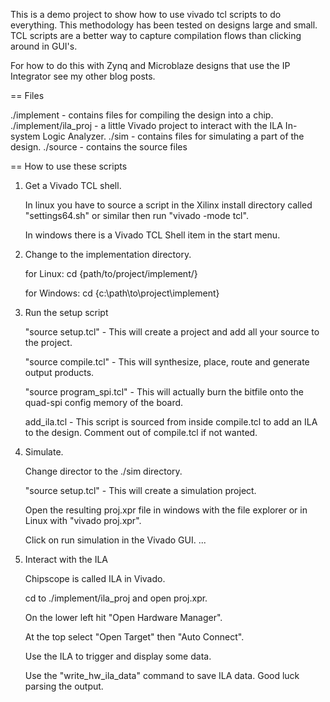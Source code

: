 This is a demo project to show  how to use vivado tcl scripts to do everything.  This methodology has been 
tested on designs large and small.  TCL scripts are a better way to capture compilation flows 
than clicking around in GUI's.

For how to do this with Zynq and Microblaze designs that use the IP Integrator see my other blog posts.

== Files

./implement - contains files for compiling the design into a chip.
./implement/ila_proj - a little Vivado project to interact with the ILA In-system Logic Analyzer.
./sim       - contains files for simulating a part of the design.
./source    - contains the source files


== How to use these scripts

1. Get a Vivado TCL shell.  

    In linux you have to source a script in the Xilinx install directory called "settings64.sh" or similar then run "vivado -mode tcl".

    In windows there is a Vivado TCL Shell item in the start menu.

2. Change to the implementation directory.

    for Linux: cd {path/to/project/implement/}  

    for Windows: cd {c:\path\to\project\implement\}

3. Run the setup script

    "source setup.tcl" - This will create a project and add all your source to the project.
    
    "source compile.tcl" - This will synthesize, place, route and generate output products.

    "source program_spi.tcl" - This will actually burn the bitfile onto the quad-spi config memory of the board.

    add_ila.tcl  - This script is sourced from inside compile.tcl to add an ILA to the design. Comment out of compile.tcl if not wanted.


4. Simulate.

    Change director to the ./sim directory.
    
    "source setup.tcl" - This will create a simulation project.

    Open the resulting proj.xpr file in windows with the file explorer or in Linux with "vivado proj.xpr".

    Click on run simulation in the Vivado GUI. ...

5. Interact with the ILA

    Chipscope is called ILA in Vivado.

    cd to ./implement/ila_proj and open proj.xpr.

    On the lower left hit "Open Hardware Manager".

    At the top select "Open Target" then "Auto Connect".

    Use the ILA to trigger and display some data.

    Use the "write_hw_ila_data" command to save ILA data. Good luck parsing the output.


   
    


